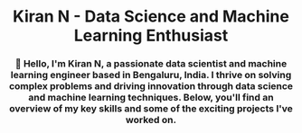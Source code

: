 <h1 align="center">Kiran N - Data Science and Machine Learning Enthusiast</h1>
<h3 align="center">👋 Hello, I'm Kiran N, a passionate data scientist and machine learning engineer based in Bengaluru, India. I thrive on solving complex problems and driving innovation through data science and machine learning techniques. Below, you'll find an overview of my key skills and some of the exciting projects I've worked on. </h3>

